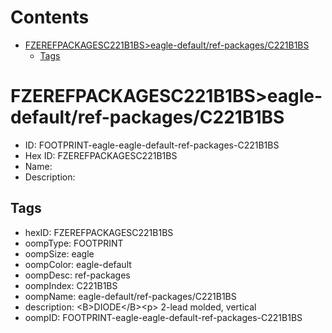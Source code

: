 



Contents
========

* [FZEREFPACKAGESC221B1BS>eagle-default/ref-packages/C221B1BS](#fzerefpackagesc221b1bseagle-defaultref-packagesc221b1bs)
	* [Tags](#tags)

# FZEREFPACKAGESC221B1BS>eagle-default/ref-packages/C221B1BS

- ID: FOOTPRINT-eagle-eagle-default-ref-packages-C221B1BS
- Hex ID: FZEREFPACKAGESC221B1BS
- Name: 
- Description: 

## Tags

- hexID: FZEREFPACKAGESC221B1BS
- oompType: FOOTPRINT
- oompSize: eagle
- oompColor: eagle-default
- oompDesc: ref-packages
- oompIndex: C221B1BS
- oompName: eagle-default/ref-packages/C221B1BS
- description: &lt;B&gt;DIODE&lt;/B&gt;&lt;p&gt;&#xD;
2-lead molded, vertical
- oompID: FOOTPRINT-eagle-eagle-default-ref-packages-C221B1BS
